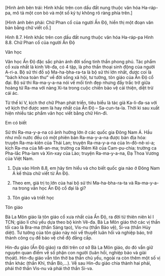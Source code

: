 [Hình ảnh bên trái: Hình khắc trên con dấu đất nung thuộc văn hóa Ha-ráp-pa, mô tả một con bò và một số ký tự không rõ ràng phía trên.]

[Hình ảnh bên phải: Chữ Phan cổ của người Ấn Độ, hiển thị một đoạn văn bản bằng chữ viết cổ.]

Hình 8.7. Hình khắc trên con dấu đất nung thuộc văn hóa Ha-ráp-pa
Hình 8.8. Chữ Phan cổ của người Ấn Độ

Văn học

Văn học Ấn Độ đặc sắc phản ánh đời sống tinh thần phong phú. Tác phẩm cổ xưa nhất là kinh Vê-đa, có 4 tập, là pho thần thoại sinh động của người A-ri-a. Bộ sử thi đồ sộ Ma-ha-bha-ra-ta là bộ sử thi lớn nhất, được coi là "bách khoa toàn thư" về đời sống xã hội, tư tưởng, tôn giáo của Ấn Độ cổ đại. Bộ sử thi Ra-ma-y-a-na nói về mối tình đẹp nhưng đầy trắc trở giữa hoàng tử Ra-ma với nàng Xi-ta trong cuộc chiến bảo vệ cái thiện, diệt trừ cái ác.

Từ thế kỉ V, kịch thơ chữ Phan phát triển, tiêu biểu là tác giả Ka-li-đa-sa với vở kịch thơ được xem là hay nhất của Ấn Độ – Sa-cun-ta-la. Thời kì sau xuất hiện nhiều tác phẩm văn học viết bằng chữ Hin-đi.

Em có biết

Sử thi Ra-ma-y-a-na có ảnh hưởng lớn ở các quốc gia Đông Nam Á. Hầu như mỗi nước đều có một phiên bản Ra-ma-y-a-na được bản địa hóa: truyện Ra-ma-kiên của Thái Lan; truyện Ra-ma-y-a-na của In-đô-nê-xi-a; kịch Ra-ma của Mi-an-ma; trường ca Riêm Kê của Cam-pu-chia; trường ca Pha-lắc Pha-lam và Xin-xay của Lào; truyện Ra-ma-y-a-na, Đạ Thoa Vương của Việt Nam.

1. Dựa vào Hình 8.8, em hãy tìm hiểu và cho biết quốc gia nào ở Đông Nam Á kế thừa chữ viết từ Ấn Độ.
2. Theo em, giá trị to lớn của hai bộ sử thi Ma-ha-bha-ra-ta và Ra-ma-y-a-na trong văn học Ấn Độ cổ đại là gì?

2. Tôn giáo và triết học

Tôn giáo

Bà La Môn giáo là tôn giáo cổ xưa nhất của Ấn Độ, ra đời từ thiên niên kỉ I TCN; giáo lí chủ yếu dựa theo bộ kinh Vê-đa. Bà La Môn giáo thờ các vị thần tối cao là Bra-ma (thần Sáng tạo), Vis-nu (thần Bảo vệ), Si-va (thần Hủy diệt). Tư tưởng của tôn giáo này nói về thuyết luân hồi và nghiệp báo, trở thành công cụ để bảo vệ chế độ đẳng cấp.

Hin-đu giáo (Ấn Độ giáo) ra đời trên cơ sở Bà La Môn giáo, do đó vẫn giữ nguyên quan điểm về số phận con người (luân hồi, nghiệp báo và giải thoát). Hin-đu giáo vẫn tôn thờ ba thần chủ yếu, ngoài ra còn thêm một số vị thần khác (thần Khỉ, thần Bò,...). Về sau Hin-đu giáo chia thành hai phái, phái thờ thần Vis-nu và phái thờ thần Si-va.